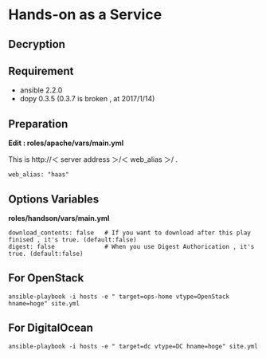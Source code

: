 # Hands-on as a Service

## Decryption
 
## Requirement 

* ansible 2.2.0 
* dopy 0.3.5 (0.3.7 is broken , at 2017/1/14)

## Preparation

**Edit : roles/apache/vars/main.yml**

This is http://＜ server address ＞/＜ web_alias ＞/ .

```
web_alias: "haas"
```

## Options Variables

**roles/handson/vars/main.yml**

```
download_contents: false   # If you want to download after this play finised , it's true. (default:false) 
digest: false              # When you use Digest Authorication , it's true. (default:false)
```


## For OpenStack 
```
ansible-playbook -i hosts -e " target=ops-home vtype=OpenStack hname=hoge" site.yml
```

## For DigitalOcean

```
ansible-playbook -i hosts -e " target=dc vtype=DC hname=hoge" site.yml
```
